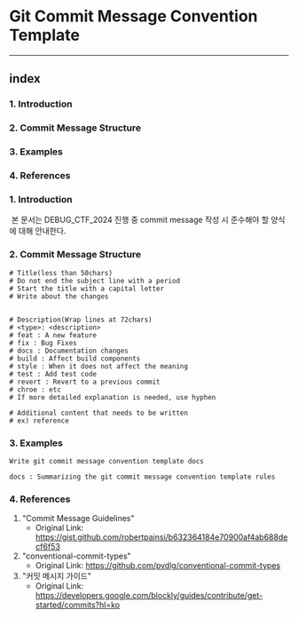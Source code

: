 # Git Commit Message Convention Template

---

## index

### 1. Introduction

### 2. Commit Message Structure

### 3. Examples

### 4. References



### 1. Introduction

​	본 문서는 DEBUG_CTF_2024 진행 중 commit message 작성 시 준수해야 할 양식에 대해 안내한다.

### 2. Commit Message Structure

```text
# Title(less than 50chars)
# Do not end the subject line with a period
# Start the title with a capital letter
# Write about the changes


# Description(Wrap lines at 72chars)
# <type>: <description>
# feat : A new feature
# fix : Bug Fixes
# docs : Documentation changes
# build : Affect build components
# style : When it does not affect the meaning
# test : Add test code
# revert : Revert to a previous commit
# chroe : etc
# If more detailed explanation is needed, use hyphen

# Additional content that needs to be written
# ex) reference
```



### 3. Examples

```text
Write git commit message convention template docs

docs : Summarizing the git commit message convention template rules
```



### 4. References

1. "Commit Message Guidelines"
   - Original Link: https://gist.github.com/robertpainsi/b632364184e70900af4ab688decf6f53
2. "conventional-commit-types"
   - Original Link: https://github.com/pvdlg/conventional-commit-types
3. "커밋 메시지 가이드"
   - Original Link: https://developers.google.com/blockly/guides/contribute/get-started/commits?hl=ko





